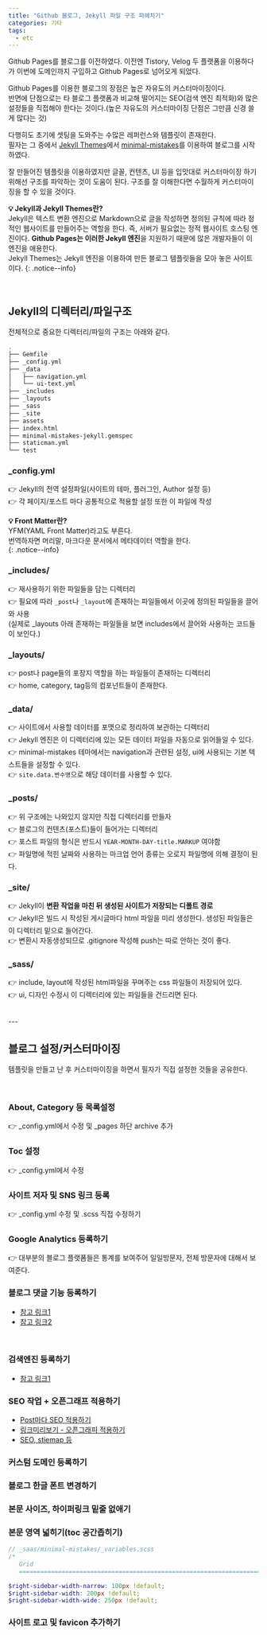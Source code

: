 ```yaml
---
title: "Github 블로그, Jekyll 파일 구조 파헤치기"
categories: 기타
tags:
  - etc
---
```


Github Pages를 블로그를 이전하였다. 이전엔 Tistory, Velog 두 플랫폼을 이용하다가 이번에 도메인까지 구입하고 Github Pages로 넘어오게 되었다.  

Github Pages를 이용한 블로그의 장점은 높은 자유도의 커스터마이징이다.  
반면에 단점으로는 타 블로그 플랫폼과 비교해 떨어지는 SEO(검색 엔진 최적화)와 많은 설정들을 직접해야 한다는 것이다.(높은 자유도의 커스터마이징 단점은 그만큼 신경 쓸게 많다는 것)  

다행히도 초기에 셋팅을 도와주는 수많은 레퍼런스와 템플릿이 존재한다.  
필자는 그 중에서 [Jekyll Themes](http://jekyllthemes.org/)에서 [minimal-mistakes](https://github.com/mmistakes/minimal-mistakes)를 이용하여 블로그를 시작하였다.  

잘 만들어진 템플릿을 이용하였지만 글꼴, 컨텐츠, UI 등을 입맛대로 커스터마이징 하기 위해선 구조를 파악하는 것이 도움이 된다. 구조를 잘 이해한다면 수월하게 커스터마이징을 할 수 있을 것이다.  

**💡 Jekyll과 Jekyll Themes란?**  
Jekyll은 텍스트 변환 엔진으로 Markdown으로 글을 작성하면 정의된 규칙에 따라 정적인 웹사이트를 만들어주는 역할을 한다. 즉, 서버가 필요없는 정적 웹사이트 호스팅 엔진이다. **Github Pages는 이러한 Jekyll 엔진**을 지원하기 때문에 많은 개발자들이 이 엔진을 애용한다.  
Jekyll Themes는 Jekyll 엔진을 이용하여 만든 블로그 템플릿들을 모아 놓은 사이트이다. 
{: .notice--info}

<br />  

## **Jekyll의 디렉터리/파일구조**
전체적으로 중요한 디렉터리/파일의 구조는 아래와 같다.  

```bash
.
├── Gemfile
├── _config.yml
├── _data
│   ├── navigation.yml
│   └── ui-text.yml
├── _includes
├── _layouts
├── _sass
├── _site
├── assets
├── index.html
├── minimal-mistakes-jekyll.gemspec
├── staticman.yml
└── test
```  

### _config.yml
👉 Jekyll의 전역 설정파일(사이트의 테마, 플러그인, Author 설정 등)  
👉 각 페이지/포스트 마다 공통적으로 적용할 설정 또한 이 파일에 작성  

**💡 Front Matter란?**  
YFM(YAML Front Matter)라고도 부른다.  
번역하자면 머리말, 마크다운 문서에서 메타데이터 역할을 한다.  
{: .notice--info}  


### _includes/  
👉 재사용하기 위한 파일들을 담는 디렉터리  
👉 필요에 따라 `_post`나 `_layout`에 존재하는 파일들에서 이곳에 정의된 파일들을 끌어와 사용  
(실제로 _layouts 아래 존재하는 파일들을 보면 includes에서 끌어와 사용하는 코드들이 보인다.)  

### _layouts/  
👉 post나 page들의 포장지 역할을 하는 파일들이 존재하는 디렉터리  
👉 home, category, tag등의 컴포넌트들이 존재한다.  

### _data/  
👉 사이트에서 사용할 데이터를 포맷으로 정리하여 보관하는 디렉터리  
👉 Jekyll 엔진은 이 디렉터리에 있는 모든 데이터 파일을 자동으로 읽어들일 수 있다.  
👉 minimal-mistakes 테마에서는 navigation과 관련된 설정, ui에 사용되는 기본 텍스트들을 설정할 수 있다.  
👉 `site.data.변수명`으로 해당 데이터를 사용할 수 있다.  

### _posts/
👉 위 구조에는 나와있지 않지만 직접 디렉터리를 만들자  
👉 블로그의 컨텐츠(포스트)들이 들어가는 디렉터리  
👉 포스트 파일의 형식은 반드시 `YEAR-MONTH-DAY-title.MARKUP` 여야함  
👉 파일명에 적힌 날짜와 사용하는 마크업 언어 종류는 오로지 파일명에 의해 결정이 된다.  

### _site/
👉 Jekyll이 **변환 작업을 마친 뒤 생성된 사이트가 저장되는 디폴트 경로**  
👉 Jekyll은 빌드 시 작성된 게시글마다 html 파일을 미리 생성한다. 생성된 파일들은 이 디렉터리 밑으로 들어간다.  
👉 변환시 자동생성되므로 .gitignore 작성해 push는 따로 안하는 것이 좋다.  

### _sass/
👉 include, layout에 작성된 html파일을 꾸며주는 css 파일들이 저장되어 있다.  
👉 ui, 디자인 수정시 이 디렉터리에 있는 파일들을 건드리면 된다.  

<br />
---
<br />

## 블로그 설정/커스터마이징
템플릿을 만들고 난 후 커스터마이징을 하면서 필자가 직접 설정한 것들을 공유한다.  

<br />

### About, Category 등 목록설정
👉 _config.yml에서 수정 및 _pages 하단 archive 추가

### Toc 설정
👉 _config.yml에서 수정

### 사이트 저자 및 SNS 링크 등록
👉 _config.yml 수정 및 .scss 직접 수정하기

### Google Analytics 등록하기
👉 대부분의 블로그 플랫폼들은 통계를 보여주어 일일방문자, 전체 방문자에 대해서 보여준다.  

### 블로그 댓글 기능 등록하기
- [참고 링크1](https://hyeon9mak.github.io/%EB%B8%94%EB%A1%9C%EA%B7%B8-%EB%8C%93%EA%B8%80-utterances%EB%A1%9C-%EB%B3%80%EA%B2%BD%ED%95%98%EA%B8%B0/)  
- [참고 링크2](https://hongjuzzang.github.io/howto/add_comment/)

<br />  

### 검색엔진 등록하기
- [참고 링크1](https://devinlife.com/howto%20github%20pages/google-search-console-and-analytics/)

### SEO 작업 + 오픈그래프 적용하기
- [Post마다 SEO 적용하기](https://soma0sd.tistory.com/181)
- [링크미리보기 - 오픈그래피 적용하기]()
- [SEO, stiemap 등](https://techlog.io/Programming/jekyll%EC%97%90%EC%84%9C-%EA%B2%80%EC%83%89%EC%97%94%EC%A7%84-%EC%B5%9C%EC%A0%81%ED%99%94%EB%A5%BC-%ED%95%98%EB%8A%94-10%EA%B0%80%EC%A7%80-%EB%B0%A9%EB%B2%95/)

### 커스텀 도메인 등록하기

### 블로그 한글 폰트 변경하기

### 본문 사이즈, 하이퍼링크 밑줄 없애기

### 본문 영역 넓히기(toc 공간좁히기)
```scss
// _saas/minimal-mistakes/_variables.scss
/*
   Grid
   ========================================================================== */

$right-sidebar-width-narrow: 100px !default;
$right-sidebar-width: 200px !default;
$right-sidebar-width-wide: 250px !default;
```


### 사이트 로고 및 favicon 추가하기



